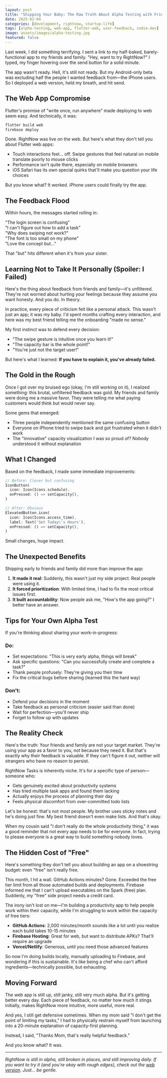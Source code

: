 ```yaml
---
layout: post
title: "Shipping Your Baby: The Raw Truth About Alpha Testing with Friends and Family"
date: 2025-02-04
categories: [development, rightnow, startup-life]
tags: [alpha-testing, web-app, flutter-web, user-feedback, indie-dev]
image: assets/images/alpha-testing.jpg
featured: false
---
```


Last week, I did something terrifying. I sent a link to my half-baked, barely-functional app to my friends and family. "Hey, want to try RightNow?" I typed, my finger hovering over the send button for a solid minute.

The app wasn't ready. Hell, it's still not ready. But my Android-only beta was excluding half the people I wanted feedback from—the iPhone users. So I deployed a web version, held my breath, and hit send.

## The Web App Compromise

Flutter's promise of "write once, run anywhere" made deploying to web seem easy. And technically, it was:

```bash
flutter build web
firebase deploy
```

Done. RightNow was live on the web. But here's what they don't tell you about Flutter web apps:

- Touch interactions feel... off. Swipe gestures that feel natural on mobile translate poorly to mouse clicks
- Performance isn't quite there, especially on mobile browsers
- iOS Safari has its own special quirks that'll make you question your life choices

But you know what? It worked. iPhone users could finally try the app.

## The Feedback Flood

Within hours, the messages started rolling in:

"The login screen is confusing"  
"I can't figure out how to add a task"  
"Why does swiping not work?"  
"The font is too small on my phone"  
"Love the concept but..."

That "but" hits different when it's from your sister.

## Learning Not to Take It Personally (Spoiler: I Failed)

Here's the thing about feedback from friends and family—it's unfiltered. They're not worried about hurting your feelings because they assume you want honesty. And you do. In theory.

In practice, every piece of criticism felt like a personal attack. This wasn't just an app; it was my baby. I'd spent months crafting every interaction, and here was my best friend telling me the onboarding "made no sense."

My first instinct was to defend every decision:
- "The swipe gesture is intuitive once you learn it!"
- "The capacity bar is the whole point!"
- "You're just not the target user!"

But here's what I learned: **If you have to explain it, you've already failed.**

## The Gold in the Rough

Once I got over my bruised ego (okay, I'm still working on it), I realized something: this brutal, unfiltered feedback was gold. My friends and family were doing me a massive favor. They were telling me what paying customers would think but would never say.

Some gems that emerged:
- Three people independently mentioned the same confusing button
- Everyone on iPhone tried to swipe back and got frustrated when it didn't work
- The "innovative" capacity visualization I was so proud of? Nobody understood it without explanation

## What I Changed

Based on the feedback, I made some immediate improvements:

```dart
// Before: Clever but confusing
IconButton(
  icon: Icon(Icons.schedule),
  onPressed: () => setCapacity(),
)

// After: Obvious
ElevatedButton.icon(
  icon: Icon(Icons.access_time),
  label: Text('Set Today\'s Hours'),
  onPressed: () => setCapacity(),
)
```

Small changes, huge impact.

## The Unexpected Benefits

Shipping early to friends and family did more than improve the app:

1. **It made it real**: Suddenly, this wasn't just my side project. Real people were using it.
2. **It forced prioritization**: With limited time, I had to fix the most critical issues first.
3. **It built accountability**: Now people ask me, "How's the app going?" I better have an answer.

## Tips for Your Own Alpha Test

If you're thinking about sharing your work-in-progress:

### Do:
- Set expectations: "This is very early alpha, things will break"
- Ask specific questions: "Can you successfully create and complete a task?"
- Thank people profusely: They're giving you their time
- Fix the critical bugs before sharing (learned this the hard way)

### Don't:
- Defend your decisions in the moment
- Take feedback as personal criticism (easier said than done)
- Wait for perfection—you'll never ship
- Forget to follow up with updates

## The Reality Check

Here's the truth: Your friends and family are not your target market. They're using your app as a favor to you, not because they need it. But that's exactly why their feedback is valuable. If they can't figure it out, neither will strangers who have no reason to persist.

RightNow Tasks is inherently niche. It's for a specific type of person—someone who:
- Gets genuinely excited about productivity systems
- Has tried multiple task apps and found them lacking
- Actually enjoys the process of planning their day
- Feels physical discomfort from over-committed todo lists

Let's be honest: that's not most people. My brother uses sticky notes and he's doing just fine. My best friend doesn't even make lists. And that's okay.

When my cousin said "I don't really do the whole productivity thing," it was a good reminder that not every app needs to be for everyone. In fact, trying to please everyone is a great way to build something nobody loves.

## The Hidden Cost of "Free"

Here's something they don't tell you about building an app on a shoestring budget: even "free" isn't really free.

This month, I hit a wall. GitHub Actions minutes? Gone. Exceeded the free tier limit from all those automated builds and deployments. Firebase informed me that I can't upload executables on the Spark (free) plan. Suddenly, my "free" side project needs a credit card.

The irony isn't lost on me—I'm building a productivity app to help people work within their capacity, while I'm struggling to work within the capacity of free tiers:

- **GitHub Actions**: 2,000 minutes/month sounds like a lot until you realize each build takes 10-15 minutes
- **Firebase Hosting**: Great for web, but want to distribute APKs? That'll require an upgrade
- **Vercel/Netlify**: Generous, until you need those advanced features

So now I'm doing builds locally, manually uploading to Firebase, and wondering if this is sustainable. It's like being a chef who can't afford ingredients—technically possible, but exhausting.

## Moving Forward

The web app is still up, still janky, still very much alpha. But it's getting better every day. Each piece of feedback, no matter how much it stings initially, makes RightNow more intuitive, more useful, more real.

And yes, I still get defensive sometimes. When my mom said "I don't get the point of limiting my tasks," I had to physically restrain myself from launching into a 20-minute explanation of capacity-first planning.

Instead, I said, "Thanks Mom, that's really helpful feedback."

And you know what? It was.

---

*RightNow is still in alpha, still broken in places, and still improving daily. If you want to try it (and you're okay with rough edges), check out the [web version](/rightnow/). Just... be gentle.*